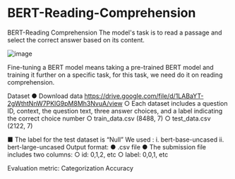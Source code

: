 # BERT-Reading-Comprehension

BERT-Reading Comprehension The model's task is to read a passage and select the correct answer based on its content.

![image](https://github.com/user-attachments/assets/322e39a3-78e7-4d08-aca0-0df38758868d)


Fine-tuning a BERT model means taking a pre-trained BERT model and training it further on a specific task, for this task, we need do it on reading comprehension.

Dataset ● Download data https://drive.google.com/file/d/1LABaYT-2gWthtNnW7PKlG9pM8Mh3NvuA/view ○ Each dataset includes a question ID, context, the question text, three answer choices, and a label indicating the correct choice number ○ train_data.csv (8488, 7) ○ test_data.csv (2122, 7)

■ The label for the test dataset is “Null” We used : i. bert-base-uncased ii. bert-large-uncased Output format: ● .csv file ● The submission file includes two columns: ○ id: 0,1,2, etc ○ label: 0,0,1, etc

Evaluation metric: Categorization Accuracy
